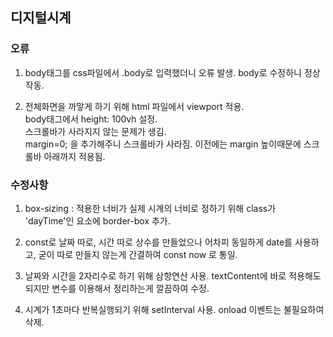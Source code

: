 ## 디지털시계

### 오류
1. body태그를 css파일에서 .body로 입력했더니 오류 발생. body로 수정하니 정상작동.

2. 전체화면을 까맣게 하기 위해 html 파일에서 viewport 적용.  
body태그에서 height: 100vh 설정.   
스크롤바가 사라지지 않는 문제가 생김.   
margin=0; 을 추가해주니 스크롤바가 사라짐. 이전에는 margin 높이때문에 스크롤바 아래까지 적용됨.

### 수정사항
1. box-sizing : 적용한 너비가 실제 시계의 너비로 정하기 위해 class가 'dayTime'인 요소에 border-box 추가.

2. const로 날짜 따로, 시간 따로 상수를 만들었으나 어차피 동일하게 date를 사용하고, 굳이 따로 만들지 않는게 간결하여 const now 로 통일.

3. 날짜와 시간을 2자리수로 하기 위해 삼항연산 사용. textContent에 바로 적용해도 되지만 변수를 이용해서 정리하는게 깔끔하여 수정.

4. 시계가 1초마다 반복실행되기 위해 setInterval 사용.  onload 이벤트는 불필요하여 삭제.
